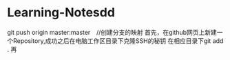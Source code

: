# Learning-Notesdd
git push origin master:master　//创建分支的映射
首先，在github网页上新建一个Repository,成功之后在电脑工作区目录下克隆SSH的秘钥
在相应目录下git add .
再
